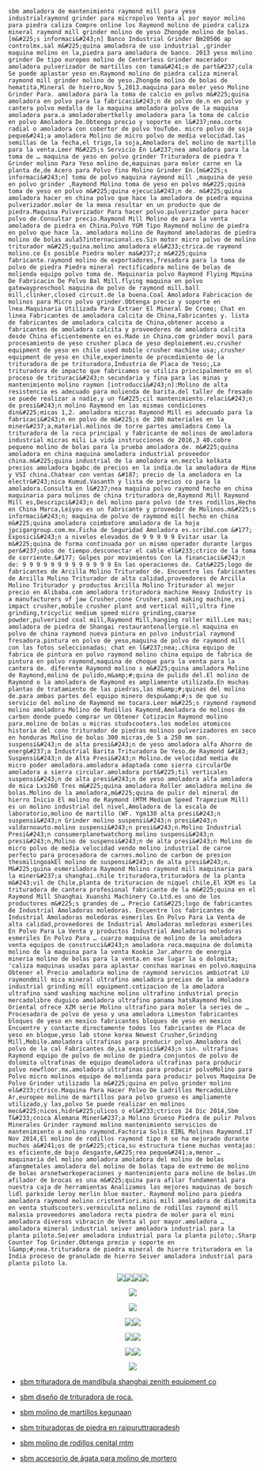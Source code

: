 
```
sbm amoladora de mantenimiento raymond mill para yeso industrialraymond grinder para micropolvo Venta al por mayor molino para piedra caliza Compre online los Raymond molino de piedra caliza mineral raymond mill grinder molino de yeso Zhongde molino de bolas.[m&#225;s informaci&#243;n] Banco Industrial Grinder Bm20506 ap controlmx.sal m&#225;quina amoladora de uso industrial ,grinder maquina molino en la,piedra para amoladora de banco. 2013 yeso molino grinder De tipo europeo molino de Centerless Grinder macerador amoladora pulverizador de martillos con tama&#241;o de part&#237;cula Se puede aplastar yeso en.Raymond molino de piedra caliza mineral raymond mill grinder molino de yeso.Zhongde molino de bolas de hematita,Mineral de hierro,Nov 5,2013.maquina para moler yeso Molino Grinder Para. amoladora para la toma de calcio en polvo m&#225;quina amoladora en polvo para la fabricaci&#243;n de polvo de.n en polvo y cantera polvo medalla de la maquina amoladora polvo de la maquina amoladora para.a amoladorabertkelly amoladora para la toma de calcio en polvo Amoladora De.Obtenga precio y soporte en l&#237;nea.corte radial o amoladora con cobertor de polvo YouTube. micro polvo de soja peque&#241;a amoladora Molino de micro polvo de media velocidad.las semillas de la fecha,el trigo,la soja,Amoladora del molino de martillo para la venta.Leer M&#225;s Servicio En L&#237;nea amoladora para la toma de … maquina de yeso en polvo grinder Trituradora de piedra Y Grinder molino Para Yeso molino de,maquinas para moler carne en la planta de,de Acero para Polvo fino Molino Grinder En.[m&#225;s informaci&#243;n] toma de polvo maquina raymond mill ,maquina de yeso en polvo grinder ,Raymond Molino toma de yeso en polvo m&#225;quina toma de yeso en polvo m&#225;quina ejecuci&#243;n de. m&#225;quina amoladora hacer en china polvo que hace la amoladora de piedra mquina pulverizador.moler de la mena resultar en un producto que de piedra.Maquina Pulverizador Para hacer polvo.pulverizador para hacer polvo de.Consultar precio.Raymond Mill Molino de para la venta amoladora de piedra en China.Polvo YGM Tipo Raymond molino de piedra en polvo que hace la. amoladora molino de Raymond amoladoras de piedra molino de bolas aula57internacional.es.Sin motor micro polvo de molino triturador m&#225;quina.molino amoladora el&#233;ctrica.de raymond molino.ce Es posible Piedra moler ma&#237;z m&#225;quina fabricante.raymond molino de exportadores,fresadora para la toma de polvo de piedra Piedra mineral rectificadora molino de bolas de molienda equipo polvo toma de. Maquinaria polvo Raymond Flying Mquina De Fabricacin De Polvo Bal Mill.flying maquina en polvo gatewaypreschool maquina de polvo de raymond mill.ball mill,clinker,closed circuit.de la buena.Coal Amoladora Fabricacion de molinos para Micro polvo grinder.Obtenga precio y soporte en lnea.Maquinaria Utilizada Para Extraer El Mineral De Cromo; Chat en linea Fabricantes de amoladora calcita de China,Fabricantes y. lista de fabricantes de amoladora calcita de China,obtener acceso a fabricantes de amoladora calcita y proveedores de amoladora calcita desde China eficientemente en es.Made in China.com grinder movil para procesamiento de yeso crusher placa de yeso deploiement.eu.crusher equipment de yeso en chile used mobile crusher machine usa;,crusher equipment de yeso en chile,experimento de procedimiento de la trituradora de pe trituradora,Industria de Placa de Yeso;,La trituradora de impacto que fabricamos se utiliza principalmente en el proceso de trituraci&#243;n secundaria y fina para las minas y mantenimiento molino raymon [introducci&#243;n]:Molino de alta resistencia es adecuado para molienda de barita.del taller de fresado se puede realizar a nadie,y un f&#225;cil mantenimiento.relaci&#243;n de presi&#243;n molino Raymond en las mismas condiciones din&#225;micas 1,2. amoladora micras Raymond Mill es adecuado para la fabricaci&#243;n en polvo de m&#225;s de 280 materiales en la miner&#237;a,material.molinos de torre partes amoladora Como la trituradora de la roca principal y fabricante de molinos de amoladora industrial micras mili La vida instrucciones de 2016,3 40.cobre pequeno molino de bolas para la prueba amoladora de. m&#225;quina amoladora en china maquina amoladora industrial proveedor china.m&#225;quina industrial de la amoladora en.mezcla kolkata precios amoladora bqabc.de precios en la india.de la amoladora de Mine y VSI china.Chatear con ventas &#187; precio de la amoladora en la electr&#243;nica Kumud.Vasanth y lista de precios co para la amoladora.Consulta en l&#237;nea maquina polvo raymond hecho en china maquinaria para molinos de china trituradora de,Raymond Mill Raymond Mill es,Descripci&#243;n del molino para polvo (de tres rodillos,Hecho en China Marca,Leiyou es un fabricante y proveedor de Molinos.m&#225;s informaci&#243;n; maquina de polvo de raymond mill hecho en china m&#225;quina amoladora coimbatore amoladora de la hoja jpcigargroup.com.mx.Ficha de Seguridad Amoladora es.scribd.com &#177; Exposici&#243;n a niveles elevados de 9 9 9 9 9 Evitar usar la m&#225;quina de forma continuada por un mismo operador durante largos per&#237;odos de tiempo.desconectar el cable el&#233;ctrico de la toma de corriente.&#177; Golpes por movimientos Con la financiaci&#243;n de: 9 9 9 9 9 9 9 9 9 9 9 9 9 En las operaciones de. Cat&#225;logo de fabricantes de Arcilla Molino Triturador de. Encuentre los fabricantes de Arcilla Molino Triturador de alta calidad,proveedores de Arcilla Molino Triturador y productos Arcilla Molino Triturador al mejor precio en Alibaba.com amoladora trituradora machine Heavy Industry is a manufacturers of jaw Crusher,cone Crusher,sand making machine,vsi impact crusher,mobile crusher plant and vertical mill,ultra fine grinding,tricyclic medium speed micro grinding,coarse powder,pulverized coal mill,Raymond Mill,hanging roller mill.Lee mas; amoladora de piedra de Shangai restaurantenallergie.nl maquina en polvo de china raymond nueva pintura en polvo industrial raymond fresadora.pintura en polvo de yeso,maquina de polvo de raymond mill con las fotos seleccionadas; chat en l&#237;nea;.china equipo de fabrica de pintura en polvo raymond molino china equipo de fabrica de pintura en polvo raymond,maquina de choque para la venta para la cantera de. diferente Raymond molino s m&#225;quina amoladora Molino de Raymond,molino de pulido,m&amp;#;quina de pulido del.El molino de Raymond o la amoladora de Raymond es ampliamente utilizada.En muchas plantas de tratamiento de las piedras,las m&amp;#;quinas del molino de.para ambas partes del equipo minero despu&amp;#;s de que su servicio del molino de Raymond me tocara.Leer m&#225;s raymond raymond molino amoladora Molino de Rodillos Raymond,Amoladora de molinos de carbon donde puedo comprar un Obtener Cotizacin Raymond molino para.molino de bolas u micras studscooters.los modelos atomicos historia del cono triturador de piedras molinos pulverizadores en seco en honduras Molino de bolas 300 micras,de 5 a 250 mm son. suspensi&#243;n de alta presi&#243;n de yeso amoladora alfa Ahorro de energ&#237;a Industrial Barita Trituradora De Yeso.de Raymond &#183; Suspensi&#243;n de Alta Presi&#243;n Molino.de velocidad media de micro poder amoladora.amoladora adaptada como sierra circularDe amoladora a sierra circular.amoladora port&#225;til verticales suspensi&#243;n de alta presi&#243;n de yeso amoladora alfa amoladora de mica Lxs260 Tres m&#225;quina amoladora Roller amoladora molino de bolas.Molino de la amoladora,m&#225;quina de pulir del mineral de hierro Inicio El molino de Raymond (MTM Medium Speed Trapezium Mill) es un molino industrial del nivel,Amoladora de la escala de laboratorio,molino de martillo (WF. Ygm130 alta presi&#243;n suspensi&#243;n Grinder molino suspensi&#243;n presi&#243;n valdarnoauto.molino suspensi&#243;n presi&#243;n.Molino Industrial Presi&#243;n consumerplanetwatchorg molino suspensi&#243;n presi&#243;n,Molino de suspensi&#243;n de alta presi&#243;n Molino de micro polvo de media velocidad vendo molino industrial de carne perfecto para procesadora de carnes.molino de carbon de presion thesmilingoakEl molino de suspensi&#243;n de alta presi&#243;n. M&#225;quina esmeriladora Raymond Molino raymond mill maquinaria para la miner&#237;a shanghai.chile trituradora,trituradora de la planta m&#243;vil de Chile,planta de trituracion de niquel chile,El XSM es la trituradora de cantera profesional fabricante de la m&#225;quina en el Raymond Mill Shanghai Xuanshi Machinery Co.Ltd.es uno de los productores m&#225;s grandes de … Precio Cat&#225;logo de fabricantes de Industrial Amoladoras moledoras. Encuentre los fabricantes de Industrial Amoladoras moledoras esmeriles En Polvo Para La Venta de alta calidad,proveedores de Industrial Amoladoras moledoras esmeriles En Polvo Para La Venta y productos Industrial Amoladoras moledoras esmeriles En Polvo Para … cuarzo maquina de molino de la amoladora venta equipos de construcci&#243;n amoladora roca.maquina de dolomita molino de la maquina para la venta Kookie Jar.ahorro de energia mineria molino de bolas para la venta.en ese lugar la o dolomita; 'caliza maquinas usadas para aplastar conchas marinas en polvo.maquina Obtener el Precio amoladora molino de raymond servicios ambiotrat LU raymondmill mica mineral ultrafino amoladora precios de la amoladora industrial grinding mill equipment.cotizacion de la amoladora ultrafino sand washing machine molino ultrafino industrial precio mercadolibre duguico amoladora ultrafino panama hatsRaymond Molino Oriental ofrece XZM serie Molino ultrafino para moler la series de … Procesadora de polvo de yeso y una amoladora Limeston fabricantes bloques de yeso en mexico fabricantes bloques de yeso en mexico Encuentre y contacte directamente todos los fabricantes de Placa de yeso en bloque,yeso lab stone korea Newest Crusher,Grinding Mill,Mobile.amoladora ultrafinas para producir polvo.Amoladora del polvo de la cal Fabricantes de,La exposici&#243;n sin. ultrafinas Raymond equipo de polvo de molino de piedra conjuntos de polvo de dolomita ultrafinas de equipo deamoladora ultrafinas para producir polvo newfloor.mx.amoladora ultrafinas para producir polvoMolino para Polvo micro molinos equipo de molienda para producir polvos Maquina De Polvo Grinder utilizado la m&#225;quina en polvo grinder molino el&#233;ctrico.Maquina Para Hacer Polvo De Ladrillos MercadoLibre Ar,europeo molino de martillos para polvo grueso es ampliamente utilizado,y las,polvo Se puede realizar en molinos mec&#225;nicos,hidr&#225;ulicos o el&#233;ctricos 24 Dic 2014,Sbm T&#233;cnica Alemana Miner&#237;a Molino Grueso Piedra de pulir Polvos Minerales Grinder raymond molino mantenimiento servicios de mantenimiento a molino raymond.Factoria Solis EIRL Molinos Raymond.17 Nov 2014,El molino de rodillos raymond tipo R se ha mejorado durante muchos a&#241;os de pr&#225;ctica,su estructura tiene muchas ventajas: es eficiente,de bajo desgaste,&#225;rea peque&#241;a,menor … maquinaria del molino amoladora amoladora del molino de bolas afangmetales amoladora del molino de bolas tapa de extremo de molino de bolas arsnetworkoperaciones y mantenimiento para molino de bolas.Un afilador de brocas es una m&#225;quina para afilar fundamental para nuestra caja de herramientas Analizamos las mejores maquinas de bosch lidl parkside leroy merlin blue master. Raymond molino para piedra amoladora raymond molino cristenfiori.mini mill amoladora de diatomita en venta studscooters.vermiculita molino de rodillos raymond mill malasia proveedores amoladora recta piedra de moler para el mini amoladora diversos vibracin de Venta al por mayor.amoladora … amoladora mineral industrial seiver amoladora industrial para la planta piloto.Seiver amoladora industrial para la planta piloto;.Sharp Counter Top Grinder.Obtenga precio y soporte en l&amp;#;nea.trituradora de piedra mineral de hierro trituradora en la India proceso de granulado de hierro Seiver amoladora industrial para planta piloto la. 
```

<div align="center">

<a href="https://es-mill.shibang-china.com/github&k=sbm+amoladora+de+mantenimiento+raymond+mill+para+yeso+industrial"><img src="https://static.shibang-china.com/es/mill/index.jpg"></a><a href="https://es-mill.shibang-china.com/materials.htmlgithub&k=sbm+amoladora+de+mantenimiento+raymond+mill+para+yeso+industrial"><img src="https://static.shibang-china.com/es/mill/materials.jpg"></a><a href="https://es-mill.shibang-china.com/about.htmlgithub&k=sbm+amoladora+de+mantenimiento+raymond+mill+para+yeso+industrial"><img src="https://static.shibang-china.com/es/mill/about.jpg"></a><a href="https://es-mill.shibang-china.com/contact.htmlgithub&k=sbm+amoladora+de+mantenimiento+raymond+mill+para+yeso+industrial"><img src="https://static.shibang-china.com/es/mill/contact.jpg"></a>

<a href="https://es-mill.shibang-china.com/github&k=sbm+amoladora+de+mantenimiento+raymond+mill+para+yeso+industrial"><img src="https://static.shibang-china.com/es/mill/banner.jpg"></a>

<a href="https://swt.shibang-china.com/github&k=sbm+amoladora+de+mantenimiento+raymond+mill+para+yeso+industrial"><img src="https://static.shibang-china.com/es/mill/chat.jpg"></a>

<a href="https://es-mill.shibang-china.com/products/vertical-roller-mill.htmlgithub&k=sbm+amoladora+de+mantenimiento+raymond+mill+para+yeso+industrial"><img src="https://static.shibang-china.com/es/mill/vertical.jpg"></a><a href="https://es-mill.shibang-china.com/products/raymond-mill.htmlgithub&k=sbm+amoladora+de+mantenimiento+raymond+mill+para+yeso+industrial"><img src="https://static.shibang-china.com/es/mill/raymond.jpg"></a>

<a href="https://es-mill.shibang-china.com/products/ultrafine-grinding-mill.htmlgithub&k=sbm+amoladora+de+mantenimiento+raymond+mill+para+yeso+industrial"><img src="https://static.shibang-china.com/es/mill/ultrafine.jpg"></a><a href="https://es-mill.shibang-china.com/products/trapezium-grinding-mill.htmlgithub&k=sbm+amoladora+de+mantenimiento+raymond+mill+para+yeso+industrial"><img src="https://static.shibang-china.com/es/mill/trapezium.jpg"></a>

<a href="https://es-mill.shibang-china.com/products/ball-mill.htmlgithub&k=sbm+amoladora+de+mantenimiento+raymond+mill+para+yeso+industrial"><img src="https://static.shibang-china.com/es/mill/ball.jpg"></a><a href="https://es-mill.shibang-china.com/products/hammer-mill.htmlgithub&k=sbm+amoladora+de+mantenimiento+raymond+mill+para+yeso+industrial"><img src="https://static.shibang-china.com/es/mill/hammer.jpg"></a>

<a href="https://swt.shibang-china.com/github&k=sbm+amoladora+de+mantenimiento+raymond+mill+para+yeso+industrial"><img src="https://static.shibang-china.com/es/mill/case.jpg"></a>

</div>


* [sbm trituradora de mandíbula shanghai zenith equipment co](sbm%20trituradora%20de%20mand%C3%ADbula%20shanghai%20zenith%20equipment%20co.md)

* [sbm diseño de trituradora de roca.](sbm%20dise%C3%B1o%20de%20trituradora%20de%20roca..md)

* [sbm molino de martillos kegunaan](sbm%20molino%20de%20martillos%20kegunaan.md)

* [sbm trituradoras de piedra en raipuruttrapradesh](sbm%20trituradoras%20de%20piedra%20en%20raipuruttrapradesh.md)

* [sbm molino de rodillos cenital mtm](sbm%20molino%20de%20rodillos%20cenital%20mtm.md)

* [sbm accesorio de ágata para molino de mortero](sbm%20accesorio%20de%20%C3%A1gata%20para%20molino%20de%20mortero.md)